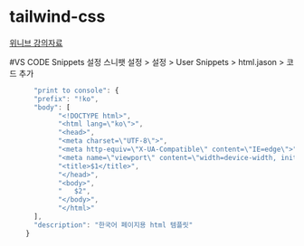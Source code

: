# tailwind-css
[위니브 강의자료](https://www.notion.so/paullabworkspace/Tailwind-CSS-c3aebde0f224435ba615fc12e6abc843)

#VS CODE Snippets 설정
스니팻 설정 > 설정 > User Snippets > html.jason > 코드 추가

```javascript
      "print to console": {
      "prefix": "!ko",
      "body": [
            "<!DOCTYPE html>",
            "<html lang=\"ko\">",
            "<head>",
            "<meta charset=\"UTF-8\">",
            "<meta http-equiv=\"X-UA-Compatible\" content=\"IE=edge\">",
            "<meta name=\"viewport\" content=\"width=device-width, initial-scale=1.0\">",
            "<title>$1</title>",
            "</head>",
            "<body>",
            "	$2",
            "</body>",
            "</html>"
      ],
      "description": "한국어 페이지용 html 템플릿"
	}
```
